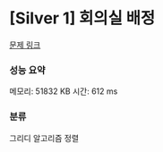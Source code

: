 
# [Silver 1] 회의실 배정

[문제 링크](https://www.acmicpc.net/problem/1931)
### 성능 요약

<p>메모리: 51832 KB 시간: 612 ms </p> 

### 분류
그리디 알고리즘
정렬
